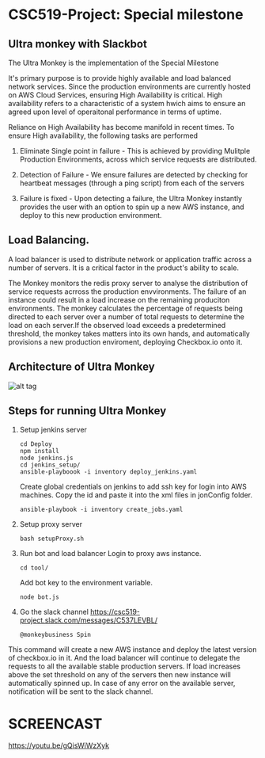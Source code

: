 # CSC519-Project: Special milestone 

## Ultra monkey with Slackbot


The Ultra Monkey is the implementation of the Special Milestone

It's primary purpose is to provide highly available and load balanced network services. Since the production environments are currently hosted on AWS Cloud Services, ensuring High Availability is critical. High availability refers to a characteristic of a system hwich aims to ensure an agreed upon level of operaitonal performance in terms of uptime.

Reliance on High Availability has become manifold in recent times. To ensure High availability, the following tasks are performed
 1. Eliminate Single point in failure - This is achieved by providing Mulitple Production Environments, across which service requests are distributed.

 2. Detection of Failure - We ensure failures are detected by checking for heartbeat messages (through a ping script) from each of the servers

 3. Failure is fixed - Upon detecting a failure, the Ultra Monkey instantly provides the user with an option to spin up a new AWS instance, and deploy to this new production environment.


## Load Balancing.

A load balancer is used to distribute network or application traffic across a number of servers. It is a critical factor in the product's ability to scale.

The Monkey monitors the redis proxy server to analyse the distribution of service requests acrross the production envvironments. The failure of an instance could result in a load increase on the remaining produciton environments. The monkey calculates the percentage of requests being directed to each server over a number of total requests to determine the load on each server.If the observed load exceeds a predetermined threshold, the monkey takes matters into its own hands, and automatically provisions a new production enviroment, deploying Checkbox.io onto it.


## Architecture of Ultra Monkey 

![alt tag](https://github.ncsu.edu/akpatil/CSC519-Project/blob/M4/Ultrabot%20Arch.png)

## Steps for running Ultra Monkey

1. Setup jenkins server
   
       cd Deploy
       npm install
       node jenkins.js
       cd jenkins_setup/
       ansible-playboook -i inventory deploy_jenkins.yaml
   Create global credentials on jenkins to add ssh key for login into AWS machines. Copy the id and paste it into the xml files in jonConfig folder.
       
       ansible-playbook -i inventory create_jobs.yaml
 2. Setup proxy server

        bash setupProxy.sh
 3. Run bot and load balancer
 Login to proxy aws instance.
 
        cd tool/
    Add bot key to the environment variable.

        node bot.js
 4. Go the slack channel https://csc519-project.slack.com/messages/C537LEVBL/
 
        @monkeybusiness Spin
 This command will create a new AWS instance and deploy the latest version of checkbox.io in it. And the load balancer will continue to delegate the requests to all the available stable production servers. If load increases above the set threshold on any of the servers then new instance will automatically spinned up. In case of any error on the available server, notification will be sent to the slack channel.
               
# SCREENCAST

https://youtu.be/gQisWiWzXyk
